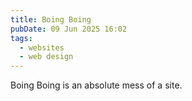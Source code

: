 ```yaml
---
title: Boing Boing
pubDate: 09 Jun 2025 16:02
tags: 
  - websites
  - web design
---
```


Boing Boing is an absolute mess of a site.